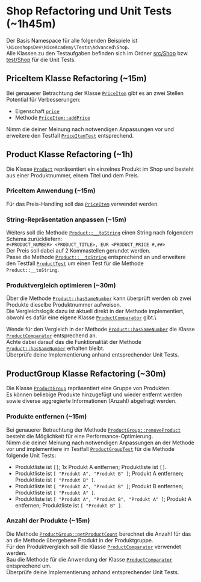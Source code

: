 # Shop Refactoring und Unit Tests (~1h45m)

Der Basis Namespace für alle folgenden Beispiele ist `\NiceshopsDev\NiceAcademy\Tests\Advanced\Shop`.\
Alle Klassen zu den Testaufgaben befinden sich im Ordner [src/Shop](src/Shop) bzw. [test/Shop](test/Shop) für die Unit Tests.

## PriceItem Klasse Refactoring (~15m)
Bei genauerer Betrachtung der Klasse [`PriceItem`](src/Shop/PriceItem.php) gibt es an zwei Stellen Potential für Verbesserungen:
- Eigenschaft [`price`](src/Shop/PriceItem.php)
- Methode [`PriceItem::addPrice`](src/Shop/PriceItem.php)

Nimm die deiner Meinung nach notwendigen Anpassungen vor und erweitere den Testfall [`PriceItemTest`](test/Shop/PriceItemTest.php) entsprechend.

## Product Klasse Refactoring (~1h)
Die Klasse [`Product`](src/Shop/Product.php) repräsentiert ein einzelnes Produkt im Shop und besteht aus einer Produktnummer, einem Titel und dem Preis.

### PriceItem Anwendung (~15m)
Für das Preis-Handling soll das [`PriceItem`](src/Shop/PriceItem.php) verwendet werden.

### String-Repräsentation anpassen (~15m)
Weiters soll die Methode [`Product::__toString`](src/Shop/Product.php) einen String nach folgendem Schema zurückliefern:\
`#<PRODUCT_NUMBER> <PRODUCT_TITLE>, EUR <PRODUCT_PRICE #,##>`\
Der Preis soll dabei auf 2 Kommastellen gerundet werden.\
Passe die Methode [`Product::__toString`](src/Shop/Product.php) entsprechend an und erweitere den Testfall [`ProductTest`](test/Shop/ProductTest.php) um einen Test für die Methode `Product::__toString`.

### Produktvergleich optimieren (~30m)
Über die Methode [`Product::hasSameNumber`](src/Shop/Product.php) kann überprüft werden ob zwei Produkte dieselbe Produktnummer aufweisen.\
Die Vergleichslogik dazu ist aktuell direkt in der Methode implementiert, obwohl es dafür eine eigene Klasse [`ProductComparator`](src/Shop/ProductComparator.php) gibt.\

Wende für den Vergleich in der Methode [`Product::hasSameNumber`](src/Shop/Product.php) die Klasse [`ProductComparator`](src/Shop/ProductComparator.php) entsprechend an.\
Achte dabei darauf das die Funktionalität der Methode [`Product::hasSameNumber`](src/Shop/Product.php) erhalten bleibt.\
Überprüfe deine Implementierung anhand entsprechender Unit Tests.

## ProductGroup Klasse Refactoring (~30m)
Die Klasse [`ProductGroup`](src/Shop/ProductGroup.php) repräsentiert eine Gruppe von Produkten.\
Es können beliebige Produkte hinzugefügt und wieder entfernt werden sowie diverse aggregierte Informationen (Anzahl) abgefragt werden.

### Produkte entfernen (~15m)
Bei genauerer Betrachtung der Methode [`ProductGroup::removeProduct`](src/Shop/ProductGroup.php) besteht die Möglichkeit für eine Performance-Optimierung.\
Nimm die deiner Meinung nach notwendigen Anpassungen an der Methode vor und implementiere im Testfall [`ProductGroupTest`](test/Shop/ProductGroupTest.php) für die Methode folgende Unit Tests:
- Produktliste ist `[]`; 1x Produkt A entfernen; Produktliste ist `[]`.
- Produktliste ist `[ "Produkt A", "Produkt B" ]`; Produkt A entfernen; Produktliste ist `[ "Produkt B" ]`. 
- Produktliste ist `[ "Produkt A", "Produkt B" ]`; Produkt B entfernen; Produktliste ist `[ "Produkt A" ]`. 
- Produktliste ist `[ "Produkt A", "Produkt B", "Produkt A" ]`; Produkt A entfernen; Produktliste ist `[ "Produkt B" ]`.

### Anzahl der Produkte (~15m)
Die Methode [`ProductGroup::getProductCount`](src/Shop/ProductGroup.php) berechnet die Anzahl für das an die Methode übergebene Produkt in der Produktgruppe.\
Für den Produktvergleich soll die Klasse [`ProductComparator`](src/Shop/ProductComparator.php) verwendet werden.\
Bau die Methode für die Anwendung der Klasse [`ProductComparator`](src/Shop/ProductComparator.php) entsprechend um.\
Überprüfe deine Implementierung anhand entsprechender Unit Tests.